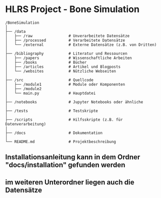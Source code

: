 # HLRS Project - Bone Simulation
````
/BoneSimulation
│
├── /data
│   ├── /raw                # Unverarbeitete Datensätze
│   ├── /processed          # Verarbeitete Datensätze
│   └── /external           # Externe Datensätze (z.B. von Dritten)
│
├── /bibliography           # Literatur und Ressourcen
│   ├── /papers             # Wissenschaftliche Arbeiten
│   ├── /books              # Bücher
│   ├── /articles           # Artikel und Blogposts
│   └── /websites           # Nützliche Webseiten
│
├── /src                    # Quellcode
│   ├── /module1            # Module oder Komponenten
│   ├── /module2
│   └── main.py             # Hauptdatei
│
├── /notebooks              # Jupyter Notebooks oder ähnliche
│
├── /tests                  # Testskripte
│
├── /scripts                # Hilfsskripte (z.B. für Datenverarbeitung)
│
├── /docs                   # Dokumentation
│
└── README.md               # Projektbeschreibung
````


## Installationsanleitung kann in dem Ordner "docs/installation" gefunden werden
## im weiteren Unterordner liegen auch die Datensätze
